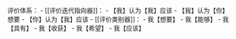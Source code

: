 
评价体系：
	- [[评价迭代指向器]]：
		- 【我】认为【我】应该
		- 【我】认为【你】想要
		- 【你】认为【我】应该
	- [[评价类别器]]：
		- 我【想要】
		- 我【能够】
		- 我【具有】
		- 我【收获】
		- 我【希望】
		- 我【应该】